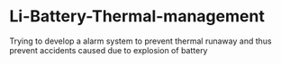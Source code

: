 # Li-Battery-Thermal-management
Trying to develop  a alarm system to prevent thermal runaway and thus prevent accidents caused due to explosion of battery
